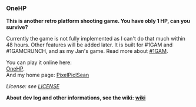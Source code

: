 ### OneHP ###

**This is another retro platform shooting game. You have obly 1 HP, can you survive?**

Currently the game is not fully implemented as I can't do that much within 48 hours. 
Other features will be added later. 
It is built for #1GAM and #1GAMCRUNCH, and as my Jan's game. 
Read more about [#1GAM](http://onegameamonth.com). 

You can play it online here:  
[OneHP](https://dl.dropbox.com/u/83837173/OneHP/OneHP.html).  
And my home page:
[PixelPiclSean](http://picosean.iblogger.org)


*License: see [LICENSE](license.txt)*

**About dev log and other informations, see the wiki:**
**[wiki](https://github.com/pixelpicosean/OneHP/wiki/Home)**
